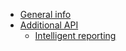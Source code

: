 - [General info](en/common.md)
- [Additional API](en/additional.md)
    - [Intelligent reporting](en/additional/reporting.md)